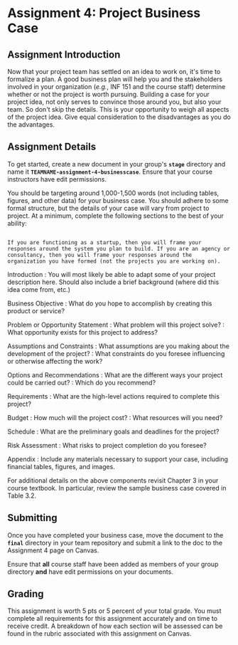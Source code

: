 Assignment 4: Project Business Case 
==========================

## Assignment Introduction

Now that your project team has settled on an idea to work on, it's time to formalize a plan. A good business plan will help you and the stakeholders involved in your organization (_e.g._, INF 151 and the course staff) determine whether or not the project is worth pursuing. Building a case for your project idea, not only serves to convince those around you, but also your team. So don't skip the details. This is your opportunity to weigh all aspects of the project idea. Give equal consideration to the disadvantages as you do the advantages.

## Assignment Details

To get started, create a new document in your group's **`stage`** directory and name it **`TEAMNAME-assignment-4-businesscase`**. Ensure that your course instructors have edit permissions. 

You should be targeting around 1,000-1,500 words (not including tables, figures, and other data) for your business case. You should adhere to some formal structure, but the details of your case will vary from project to project. At a minimum, complete the following sections to the best of your ability:

```{note}

If you are functioning as a startup, then you will frame your responses around the system you plan to build. If you are an agency or consultancy, then you will frame your responses around the organization you have formed (not the projects you are working on).

```

Introduction
: You will most likely be able to adapt some of your project description here. Should also include a brief background (where did this idea come from, etc.)

Business Objective
: What do you hope to accomplish by creating this product or service?

Problem or Opportunity Statement
: What problem will this project solve?
: What opportunity exists for this project to address?

Assumptions and Constraints
: What assumptions are you making about the development of the project?
: What constraints do you foresee influencing or otherwise affecting the work?

Options and Recommendations
: What are the different ways your project could be carried out?
: Which do you recommend?

Requirements
: What are the high-level actions required to complete this project?

Budget
: How much will the project cost?
: What resources will you need?

Schedule
: What are the preliminary goals and deadlines for the project?

Risk Assessment
: What risks to project completion do you foresee?

Appendix
: Include any materials necessary to support your case, including financial tables, figures, and images.

For additional details on the above components revisit Chapter 3 in your course textbook. In particular, review the sample business case covered in Table 3.2.

## Submitting 

Once you have completed your business case, move the document to the **`final`** directory in your team repository and submit a link to the doc to the Assignment 4 page on Canvas.

Ensure that **all** course staff have been added as members of your group directory **and** have edit permissions on your documents.

## Grading

This assignment is worth 5 pts or 5 percent of your total grade. You must complete all requirements for this assignment accurately and on time to receive credit. A breakdown of how each section will be assessed can be found in the rubric associated with this assignment on Canvas.

 

